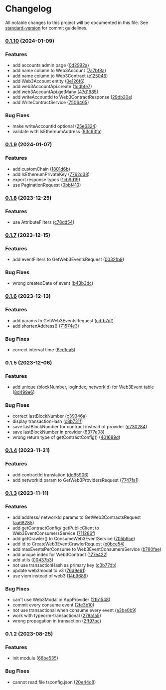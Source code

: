 # Changelog

All notable changes to this project will be documented in this file. See [standard-version](https://github.com/conventional-changelog/standard-version) for commit guidelines.

### [0.1.10](https://github.com/RoxaVN/roxavn/compare/v0.1.9...v0.1.10) (2024-01-09)

### Features

- add accounts admin page ([0d2992a](https://github.com/RoxaVN/roxavn/commit/0d2992a27825ad9fb8c154ccded746a4e3ccbadf))
- add name column to Web3Account ([7a7bf8a](https://github.com/RoxaVN/roxavn/commit/7a7bf8a70377449fbb9ba599e55c5934f6807c52))
- add name column to Web3Contract ([e125046](https://github.com/RoxaVN/roxavn/commit/e1250468661d0270a900cdc9d1b95c2bff62bff5))
- add Web3Account entity ([0e126f6](https://github.com/RoxaVN/roxavn/commit/0e126f6c9ef106aa0fcfc3063b68bedbc01136fc))
- add web3AccountApi.create ([1ddbfe7](https://github.com/RoxaVN/roxavn/commit/1ddbfe73ab311a24e41445f829ab32e2231e2427))
- add web3AccountApi.getMany ([47d1985](https://github.com/RoxaVN/roxavn/commit/47d1985983a180ba1a9c9d8ea62c18ef35dd19f1))
- add writeAccountId to Web3ContractResponse ([29db20e](https://github.com/RoxaVN/roxavn/commit/29db20e03411a35089eb48c3f85a5ba5db553948))
- add WriteContractService ([7506465](https://github.com/RoxaVN/roxavn/commit/750646579d201974279649957d966a23c8928961))

### Bug Fixes

- make writeAccountId optional ([25e6324](https://github.com/RoxaVN/roxavn/commit/25e63246811adec094272fb69b42a14a13758dc6))
- validate with IsEthereumAddress ([83c63fa](https://github.com/RoxaVN/roxavn/commit/83c63fae7b5806b9e464bb80ca6d7d3fbf943413))

### [0.1.9](https://github.com/RoxaVN/roxavn/compare/v0.1.8...v0.1.9) (2024-01-07)

### Features

- add customChain ([1801d6b](https://github.com/RoxaVN/roxavn/commit/1801d6b600bccaa8c5a4e21703170bd815c4d297))
- add IsEthereumPrivateKey ([7762d38](https://github.com/RoxaVN/roxavn/commit/7762d389ff1d4fcb29f53a2f9f5a2951c06d87e4))
- export response types ([1cb9d19](https://github.com/RoxaVN/roxavn/commit/1cb9d1958d96072bfc5582306254ad3225646722))
- use PaginationRequest ([0bbf410](https://github.com/RoxaVN/roxavn/commit/0bbf410aa7487fffd06177037131c61a45e94243))

### [0.1.8](https://github.com/RoxaVN/roxavn/compare/v0.1.7...v0.1.8) (2023-12-25)

### Features

- use AttributeFilters ([c78dd54](https://github.com/RoxaVN/roxavn/commit/c78dd540dd9e12d861be62e451cf73dc6c9b47e0))

### [0.1.7](https://github.com/RoxaVN/roxavn/compare/v0.1.6...v0.1.7) (2023-12-15)

### Features

- add eventFilters to GetWeb3EventsRequest ([0032fb9](https://github.com/RoxaVN/roxavn/commit/0032fb943a3a422ca48259fbef5b1340abd6542b))

### Bug Fixes

- wrong createdDate of event ([b43b3dc](https://github.com/RoxaVN/roxavn/commit/b43b3dc24bf14086d7f5d7f0ee7681665a6a2738))

### [0.1.6](https://github.com/RoxaVN/roxavn/compare/v0.1.5...v0.1.6) (2023-12-13)

### Features

- add params to GetWeb3EventsRequest ([cdfb7df](https://github.com/RoxaVN/roxavn/commit/cdfb7dfef2fad7d50e201aa6a8246d73591befe0))
- add shortenAddress() ([71574e3](https://github.com/RoxaVN/roxavn/commit/71574e364e9d663c1207e098411b3ad7ea5b98cf))

### Bug Fixes

- correct interval time ([6cdfea5](https://github.com/RoxaVN/roxavn/commit/6cdfea561b6da6395df63a85d73f9ece40ffdc30))

### [0.1.5](https://github.com/RoxaVN/roxavn/compare/v0.1.4...v0.1.5) (2023-12-06)

### Features

- add unique (blockNumber, logIndex, networkId) for Web3Event table ([8d499e6](https://github.com/RoxaVN/roxavn/commit/8d499e6a513a4af79e127025b627add270da718f))

### Bug Fixes

- correct lastBlockNumber ([c39346a](https://github.com/RoxaVN/roxavn/commit/c39346a7e3af577a2716ac3e29bbe176b0353ce0))
- display transactionHash ([c8b731f](https://github.com/RoxaVN/roxavn/commit/c8b731f1f3f12e08ec9960fcfa2e7cb5b887f5fc))
- save lastBlockNumber for contract instead of provider ([d730284](https://github.com/RoxaVN/roxavn/commit/d730284cfd430ad78616650e9983b07fc74ec364))
- save lastBlockNumber in provider ([6377e08](https://github.com/RoxaVN/roxavn/commit/6377e08b6666eb101dec9f5b5d1928f323ea5f44))
- wrong return type of getContractConfig() ([401689d](https://github.com/RoxaVN/roxavn/commit/401689d23a1c83c43039df274bf3df6fac4722a4))

### [0.1.4](https://github.com/RoxaVN/roxavn/compare/v0.1.3...v0.1.4) (2023-11-21)

### Features

- add contractId translation ([dd65906](https://github.com/RoxaVN/roxavn/commit/dd65906723c851d77944dcb5b46e4df467793248))
- add networkId param to GetWeb3ProvidersRequest ([7747fa1](https://github.com/RoxaVN/roxavn/commit/7747fa10f67fd6b96e5a28d01241d3bcad2c0904))

### [0.1.3](https://github.com/RoxaVN/roxavn/compare/v0.1.2...v0.1.3) (2023-11-11)

### Features

- add address/ networkId params to GetWeb3ContractsRequest ([aa68285](https://github.com/RoxaVN/roxavn/commit/aa68285f248c8c70b2b47c9b67799af1aa04cd9d))
- add getContractConfig/ getPublicClient to Web3EventConsumersService ([711286f](https://github.com/RoxaVN/roxavn/commit/711286f4606f2cd402fd224f86ecd4e25376f7c6))
- add getCrawler() to ConsumeWeb3EventService ([705b9ce](https://github.com/RoxaVN/roxavn/commit/705b9ced79c94096a635f3ed5032b7e48e80339e))
- add id to CreateWeb3EventCrawlerRequest ([e0bce54](https://github.com/RoxaVN/roxavn/commit/e0bce546fce656f21a240b88da2b03011dc4a2c3))
- add maxEventsPerConsume to Web3EventConsumersService ([b780fae](https://github.com/RoxaVN/roxavn/commit/b780fae23585732e739ca80aade8115cc6ae9423))
- add unique index for Web3Contract ([177e422](https://github.com/RoxaVN/roxavn/commit/177e422f3a3d91a8e92e733d77ebbb7e2cbf64a1))
- add utils ([00437b3](https://github.com/RoxaVN/roxavn/commit/00437b39d4b59096217f51f25dd192608ce0f381))
- not use transactionHash as primary key ([c3b77db](https://github.com/RoxaVN/roxavn/commit/c3b77db5ff984d588f509a356f349fa7a07f0810))
- update web3modal to v3 ([76d9e61](https://github.com/RoxaVN/roxavn/commit/76d9e614062c0fa1cba7c6b8871e81248875152a))
- use viem instead of web3 ([14b9689](https://github.com/RoxaVN/roxavn/commit/14b96899e86e062e6c69bfb4eb99489f90e8224c))

### Bug Fixes

- can't use Web3Modal in AppProvider ([2fb1548](https://github.com/RoxaVN/roxavn/commit/2fb154819e80278c22e076c6be06fdcdd9457ffb))
- commit every consume event ([2fe3b10](https://github.com/RoxaVN/roxavn/commit/2fe3b1077bfa06754f363e3d0cf7f3bee84afc80))
- not use transactional when consume every event ([a3be0b9](https://github.com/RoxaVN/roxavn/commit/a3be0b9ad86966abd761d355047d4e33c197ae8e))
- work with typeorm-transactional ([278a1a5](https://github.com/RoxaVN/roxavn/commit/278a1a530bacf894664048f36fa1f87e60b79466))
- wrong propagation in transaction ([2ff97bc](https://github.com/RoxaVN/roxavn/commit/2ff97bc4282cada9a44fc6c2cddd0f2ebf8ba9cd))

### 0.1.2 (2023-08-25)

### Features

- init module ([68be535](https://github.com/RoxaVN/roxavn/commit/68be5359eab16328a8c50ffe4bc6a06ede6b3eeb))

### Bug Fixes

- cannot read file tsconfig.json ([20e44c8](https://github.com/RoxaVN/roxavn/commit/20e44c8e9f1c843291fbabc20209053e1c9b8d80))
